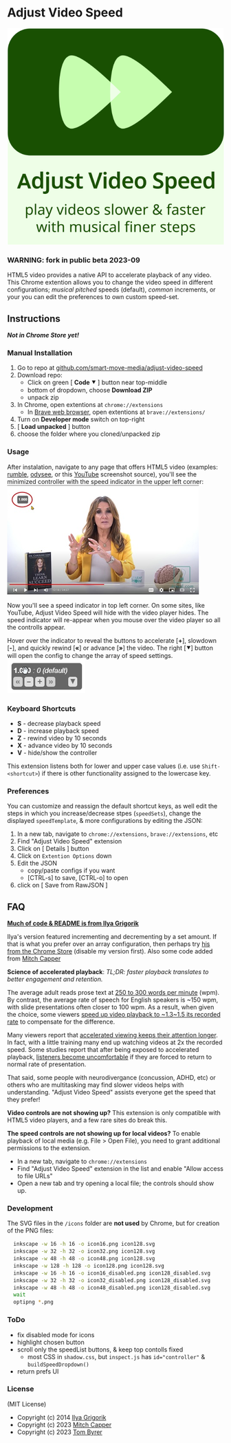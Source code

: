 # Adjust Video Speed

![Adjust Video Speed logo](https://raw.githubusercontent.com/smart-move-media/adjust-video-speed/master/img/adjust-video-speed.logo.svg)

### WARNING: fork in public beta 2023-09

HTML5 video provides a native API to accelerate playback of any video. This Chrome extention allows you to change the video speed in different configurations; *musical pitched* speeds (default), *common* increments, or your you can edit the preferences to own custom speed-set.


## Instructions
***Not in Chrome Store yet!***

### Manual Installation

  1. Go to repo at [github.com/smart-move-media/adjust-video-speed](https://github.com/smart-move-media/adjust-video-speed)
  2. Download repo:
      * Click on green [ **Code ⯆** ] button near top-middle
      * bottom of dropdown, choose **Download ZIP**
      * unpack zip
  3. In Chrome, open extentions at `chrome://extensions`
      * In [Brave web browser](https://brave.com/), open extentions at `brave://extensions/`
  4. Turn on **Developer mode** switch on top-right
  5. [ **Load unpacked** ] button
  6. choose the folder where you cloned/unpacked zip

### Usage

After instalation, navigate to any page that offers HTML5 video (examples: <a href="https://rumble.com/v2bmh7d-oatmeal-cake-and-brown-sugar-glaze-old-fashioned-goodness-heirloom-recipe-t.html" target="_blank">rumble</a>, <a href="https://odysee.com/@fireship/cpu-vs-gpu-vs-tpu-vs-dpu-vs-qpu" target="_blank">odysee</a>, or this <a href="https://youtu.be/DfJrL4LEXz0" target="_blank">YouTube</a> screenshot source), you'll see the minimized controller with the speed indicator in the upper left corner:<br/>
![Adjust Video Speed UI in upper-left corner](https://raw.githubusercontent.com/smart-move-media/adjust-video-speed/master/img/0-initalizeed-location.jpg)

Now you'll see a speed indicator in top left corner. On some sites, like YouTube, Adjust Video Speed will hide with the video player hides.  The speed indicator will re-appear when you mouse over the video player so all the controlls appear.

Hover over the indicator to reveal the buttons to accelerate [**+**], slowdown [**-**], and quickly rewind [**«**] or advance [**»**] the video.  The right [**⯆**] button will open the config to change the array of speed settings.<br/>
![Adjust Video Speed UI open on hover](https://raw.githubusercontent.com/smart-move-media/adjust-video-speed/master/img/1-hover.jpg)

### Keyboard Shortcuts

- **S** - decrease playback speed
- **D** - increase playback speed
- **Z** - rewind video by 10 seconds
- **X** - advance video by 10 seconds
- **V** - hide/show the controller

This extension listens both for lower and upper case values (i.e. use `Shift-<shortcut>`) if there is other functionality assigned to the lowercase key.

### Preferences

You can customize and reassign the default shortcut keys, as well edit the steps in which you increase/decrease stpes (`speedSets`), change the displayed `speedTemplate`, & more configurations by editing the JSON:

1. In a new tab, navigate to `chrome://extensions`, `brave://extensions`, etc
2. Find "Adjust Video Speed" extension
3. Click on [ Details ] button
3. Click on `Extention Options` down
4. Edit the JSON
    - copy/paste configs if you want
    - [CTRL-s] to save, [CTRL-o] to open
5. click on [ Save from RawJSON ]


## FAQ

**[Much of code & README is from Ilya Grigorik](https://github.com/igrigorik/videospeed)**

Ilya's version featured incrementing and decrementing by a set amount.  If that is what you prefer over an array configuration, then perhaps try [his from the Chrome Store](https://chrome.google.com/webstore/detail/video-speed-controller/nffaoalbilbmmfgbnbgppjihopabppdk) (disable my version first).
Also some code added from [Mitch Capper](https://github.com/mitchcapper/videospeed)

**Science of accelerated playback**: _TL;DR: faster playback translates to better engagement and retention._

The average adult reads prose text at [250 to 300 words per minute](http://www.paperbecause.com/PIOP/files/f7/f7bb6bc5-2c4a-466f-9ae7-b483a2c0dca4.pdf) (wpm). By contrast, the average rate of speech for English speakers is ~150 wpm,
with slide presentations often closer to 100 wpm. As a result, when given the choice, some viewers [speed up video playback to ~1.3\~1.5 its recorded rate](http://research.microsoft.com/en-us/um/redmond/groups/coet/compression/chi99/paper.pdf) to compensate for the difference.

Many viewers report that [accelerated viewing keeps their attention longer](http://www.enounce.com/docs/BYUPaper020319.pdf). In fact, with a little training many end up watching videos at 2x the recorded speed. Some studies report that after being exposed to accelerated playback, [listeners become uncomfortable](http://alumni.media.mit.edu/~barons/html/avios92.html#beasleyalteredspeech) if they are forced to return to normal rate of presentation.

That said, some people with neurodivergance (concussion, ADHD, etc) or others who are multitasking may find slower videos helps with understanding.  "Adjust Video Speed" assists everyone get the speed that they prefer!

**Video controls are not showing up?** This extension is only compatible with HTML5 video players, and a few rare sites do break this.

**The speed controls are not showing up for local videos?** To enable playback of local media (e.g. File > Open File), you need to grant additional permissions to the extension.

- In a new tab, navigate to `chrome://extensions`
- Find "Adjust Video Speed" extension in the list and enable "Allow access
  to file URLs"
- Open a new tab and try opening a local file; the controls should show up.

### Development

The SVG files in the `/icons` folder are **not used** by Chrome, but for creation of the PNG files:
```bash
  inkscape -w 16 -h 16 -o icon16.png icon128.svg
  inkscape -w 32 -h 32 -o icon32.png icon128.svg
  inkscape -w 48 -h 48 -o icon48.png icon128.svg
  inkscape -w 128 -h 128 -o icon128.png icon128.svg
  inkscape -w 16 -h 16 -o icon16_disabled.png icon128_disabled.svg
  inkscape -w 32 -h 32 -o icon32_disabled.png icon128_disabled.svg
  inkscape -w 48 -h 48 -o icon48_disabled.png icon128_disabled.svg
  wait
  optipng *.png
```

### ToDo

  * fix disabled mode for icons
  * highlight chosen button
  * scroll only the speedList buttons, & keep top contolls fixed
    + most CSS in `shadow.css`, but `inspect.js` has `id="controller"` & `buildSpeedDropdown()`
  * return prefs UI

### License

(MIT License)
- Copyright (c) 2014 [Ilya Grigorik](https://github.com/igrigorik)
- Copyright (c) 2023 [Mitch Capper](https://github.com/mitchcapper)
- Copyright (c) 2023 [Tom Byrer](https://github.com/tomByrer)
